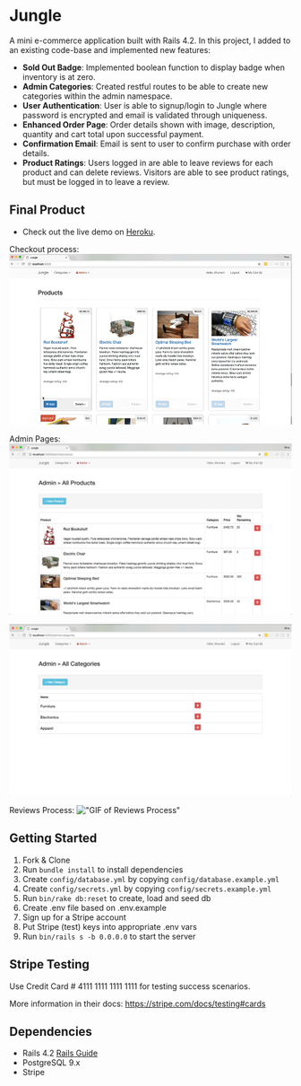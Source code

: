 # Jungle

A mini e-commerce application built with Rails 4.2. In this project, I added to an existing code-base and implemented new features:

- **Sold Out Badge**: Implemented boolean function to display badge when inventory is at zero.
- **Admin Categories**: Created restful routes to be able to create new categories within the admin namespace.
- **User Authentication**: User is able to signup/login to Jungle where password is encrypted and email is validated through uniqueness.
- **Enhanced Order Page**: Order details shown with image, description, quantity and cart total upon successful payment.
- **Confirmation Email**: Email is sent to user to confirm purchase with order details.
- **Product Ratings**: Users logged in are able to leave reviews for each product and can delete reviews. Visitors are able to see product ratings, but must be logged in to leave a review.


## Final Product

- Check out the live demo on [Heroku](https://jungle-rails-app.herokuapp.com/).


Checkout process:
!["GIF of Checkout Process"](https://github.com/ninayujiri/jungle-rails/blob/master/docs/cart-checkout.gif?raw=true)


Admin Pages:
!["Screenshot of Admin Products Page"](https://github.com/ninayujiri/jungle-rails/blob/master/docs/admin-products.png?raw=true)

!["Screenshot of Admin Categories Page"](https://github.com/ninayujiri/jungle-rails/blob/master/docs/admin-categories.png?raw=true)


Reviews Process:
!["GIF of Reviews Process"](https://github.com/ninayujiri/jungle-rails/blob/master/docs/cart-reviews.gif?raw=true)


## Getting Started

1. Fork & Clone
2. Run `bundle install` to install dependencies
3. Create `config/database.yml` by copying `config/database.example.yml`
4. Create `config/secrets.yml` by copying `config/secrets.example.yml`
5. Run `bin/rake db:reset` to create, load and seed db
6. Create .env file based on .env.example
7. Sign up for a Stripe account
8. Put Stripe (test) keys into appropriate .env vars
9. Run `bin/rails s -b 0.0.0.0` to start the server


## Stripe Testing

Use Credit Card # 4111 1111 1111 1111 for testing success scenarios.

More information in their docs: <https://stripe.com/docs/testing#cards>


## Dependencies

* Rails 4.2 [Rails Guide](http://guides.rubyonrails.org/v4.2/)
* PostgreSQL 9.x
* Stripe
